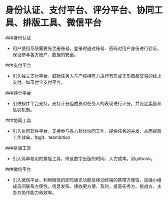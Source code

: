 # 身份认证、支付平台、评分平台、协同工具、排版工具、微信平台

###身份认证
- 用户使用系统需要先注册账号，登录时通过账号、密码对用户身份进行验证，保证参与各方账户、数据的安全。

###支付平台
- 引入独立支付平台，鼓励任务人与产权持有方进行有形或无形商品交易的线上支付。如币付宝支付平台。

###评分平台
- 引进软件平台支持，支持计分组成员对任务人的表现进行计分，并设定奖励和惩罚机制。

###协同工具
- 引入协同软件平台，支持参与各方群体协同工作，提供任务的并发，从而提高工作效率。如git、teambition

###排版工具
- 引入简单易用的排版工具，降低数字出版的时间、人力成本。如gitbook。

###微信平台
- 引入微信平台，利用微信的即时通讯功能及移动终端的携带方便性，加强小组成员间联系方便性。信息发布、接收更方便、及时，提高任务方、挑战方、主办方协作能力和效率。
